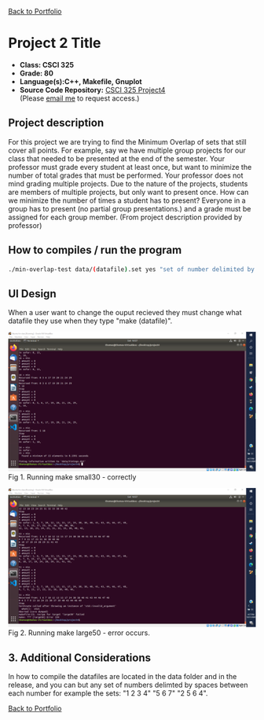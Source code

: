[Back to Portfolio](./)

Project 2 Title
===============

-   **Class: CSCI 325** 
-   **Grade: 80**
-   **Language(s):C++, Makefile, Gnuplot**
-   **Source Code Repository:** [CSCI 325 Project4](https://github.com/tjramsey/CSCI-315-Project4)  
    (Please [email me](mailto:tjramsey@csustudent.net?subject=GitHub%20Access) to request access.)

## Project description

For this project we are trying to find the Minimum Overlap of sets that still cover all
points. For example, say we have multiple group projects for our class that needed to be presented
at the end of the semester. Your professor must grade every student at least once, but want to
minimize the number of total grades that must be performed. Your professor does not mind grading
multiple projects. Due to the nature of the projects, students are members of multiple projects, but
only want to present once. How can we minimize the number of times a student has to present?
Everyone in a group has to present (no partial group presentations.) and a grade must be assigned
for each group member. (From project description provided by professor)


## How to compiles / run the program

```bash
./min-overlap-test data/(datafile).set yes "set of number delimited by spaces"
```

## UI Design
When a user want to change the ouput recieved they must change what datafile they use when they type "make (datafile)".

![screenshot](images/Screenshot%20(40).png)
Fig 1. Running make small30 - correctly

![screenshot](images/Screenshot%20(41).png)
Fig 2. Running make large50 - error occurs.

## 3. Additional Considerations
In how to compile the datafiles are located in the data folder and in the release, and you can but any set of numbers delimted by spaces between each number for example the sets: "1 2 3 4" "5 6 7" "2 5 6 4".

[Back to Portfolio](./)
